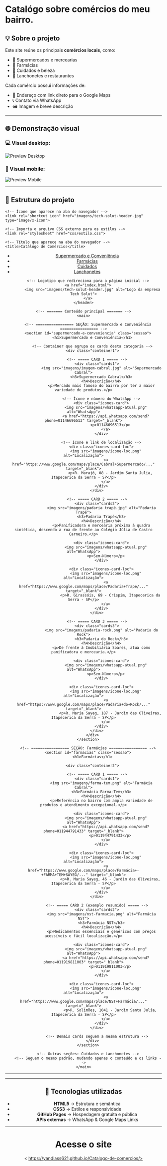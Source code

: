# Catalógo sobre comércios do meu bairro. #
## 💡 Sobre o projeto

Este site reúne os principais **comércios locais**, como:
- 🛒 Supermercados e mercearias  
- 💊 Farmácias  
- 💅 Cuidados e beleza  
- 🍔 Lanchonetes e restaurantes  

Cada comércio possui informações de:
- 📍 Endereço com link direto para o Google Maps  
- 📞 Contato via WhatsApp  
- 🖼️ Imagem e breve descrição  

---

## 🌐 Demonstração visual

### 💻 Visual  desktop:
![Preview Desktop](imagens/ilustração-desktop.png)

### 📱 Visual mobile:
![Preview Mobile](imagens/visual-mobille.png)


---

## 🧱 Estrutura do projeto

<!DOCTYPE html>
<html lang="pt-br"> <!-- Define o idioma da página como português do Brasil -->
<head>
    <meta charset="UTF-8"> <!-- Define o conjunto de caracteres (acentuação e símbolos) -->
    <meta name="viewport" content="width=device-width, initial-scale=1.0"> <!-- Torna o site responsivo em dispositivos móveis -->
    
    <!-- Ícone que aparece na aba do navegador -->
    <link rel="shortcut icon" href="imagens/tech-solut-header.jpg" type="image/x-icon">
    
    <!-- Importa o arquivo CSS externo para os estilos -->
    <link rel="stylesheet" href="css/estilo.css">
    
    <!-- Título que aparece na aba do navegador -->
    <title>Catálogo de Comércios</title>
</head>

<body>
    <!-- ======= Cabeçalho fixo com navegação ======= -->
    <header>
        <!-- Menu de navegação com âncoras que levam às seções da página -->
        <nav>
            <ul>
                <li><a href="#supermercado-e-conveniencia">Supermercado e Conveniência</a></li>
                <li><a href="#farmacias">Farmácias</a></li>
                <li><a href="#cuidados">Cuidados</a></li>
                <li><a href="#lanchonetes">Lanchonetes</a></li>
            </ul>
        </nav>

        <!-- Logotipo que redireciona para a página inicial -->
        <a href="index.html">
            <img src="imagens/tech-solut-header.jpg" alt="Logo da empresa Tech Solut">
        </a>
    </header>

    <!-- ======= Conteúdo principal ======= -->
    <main>

        <!-- ================= SEÇÃO: Supermercado e Conveniência ================= -->
        <section id="supermercado-e-conveniencia" class="sessao">
            <h1>Supermercado e Conveniência</h1>

            <!-- Container que agrupa os cards desta categoria -->
            <div class="conteiner1">

                <!-- ===== CARD 1 ===== -->
                <div class="cards1">
                    <img src="imagens/imagem-cabral.jpg" alt="Supermercado Cabral">
                    <h3>Supermercado Cabral</h3>
                    <h4>Descrição</h4>
                    <p>Mercado mais famoso do bairro por ter a maior variedade de produtos.</p>
                    
                    <!-- Ícone e número do WhatsApp -->
                    <div class="icones-card">
                        <img src="imagens/whatsapp-atual.png" alt="WhatsApp">
                        <a href="https://api.whatsapp.com/send?phone=01146696513" target="_blank">
                            <p>01146696513</p>
                        </a>
                    </div>

                    <!-- Ícone e link de localização -->
                    <div class="icones-card-loc">
                        <img src="imagens/icone-loc.png" alt="Localização">
                        <a href="https://www.google.com/maps/place/Cabral+Supermercado/..." target="_blank">
                            <p>R. Marajó, 08 - Jardim Santa Julia, Itapecerica da Serra - SP</p>
                        </a>
                    </div>
                </div>

                <!-- ===== CARD 2 ===== -->
                <div class="cards2">
                    <img src="imagens/padaria trapé.jpg" alt="Padaria Trapé">
                    <h3>Padaria Trapé</h3>
                    <h4>Descrição</h4>
                    <p>Panificadora e mercearia próxima à quadra sintética, descendo a rua de frente ao Colégio Júlia de Castro Carneiro.</p>
                    
                    <div class="icones-card">
                        <img src="imagens/whatsapp-atual.png" alt="WhatsApp">
                        <p>Sem-Número</p>
                    </div>

                    <div class="icones-card-loc">
                        <img src="imagens/icone-loc.png" alt="Localização">
                        <a href="https://www.google.com/maps/place/Padaria+Trape/..." target="_blank">
                            <p>R. Girassóis, 69 - Crispim, Itapecerica da Serra - SP</p>
                        </a>
                    </div>
                </div>

                <!-- ===== CARD 3 ===== -->
                <div class="cards3">
                    <img src="imagens/padaria-rock.png" alt="Padaria do Rock">
                    <h3>Padaria do Rock</h3>
                    <h4>Descrição</h4>
                    <p>De frente à Imobiliária Soares, atua como panificadora e mercearia.</p>

                    <div class="icones-card">
                        <img src="imagens/whatsapp-atual.png" alt="WhatsApp">
                        <p>Sem-Número</p>
                    </div>

                    <div class="icones-card-loc">
                        <img src="imagens/icone-loc.png" alt="Localização">
                        <a href="https://www.google.com/maps/place/Padaria+do+Rock/..." target="_blank">
                            <p>R. Maria Sayeg, 187 - Jardim das Oliveiras, Itapecerica da Serra - SP</p>
                        </a>
                    </div>
                </div>
            </div>
        </section>

        <!-- ================= SEÇÃO: Farmácias ================= -->
        <section id="farmacias" class="sessao">
            <h1>Farmácias</h1>

            <div class="conteiner2">

                <!-- ===== CARD 1 ===== -->
                <div class="cards1">
                    <img src="imagens/farma-tem.png" alt="Farmácia Cabral">
                    <h3>Farmácia Farma-Tem</h3>
                    <h4>Descrição</h4>
                    <p>Referência no bairro com ampla variedade de produtos e atendimento excepcional.</p>

                    <div class="icones-card">
                        <img src="imagens/whatsapp-atual.png" alt="WhatsApp">
                        <a href="https://api.whatsapp.com/send?phone=011944791433" target="_blank">
                            <p>011944791433</p>
                        </a>
                    </div>

                    <div class="icones-card-loc">
                        <img src="imagens/icone-loc.png" alt="Localização">
                        <a href="https://www.google.com/maps/place/Farmácia+-+FARMA+TEM+SAYEG/..." target="_blank">
                            <p>R. Maria Sayeg, 46 - Jardim das Oliveiras, Itapecerica da Serra - SP</p>
                        </a>
                    </div>
                </div>

                <!-- ===== CARD 2 (exemplo resumido) ===== -->
                <div class="cards2">
                    <img src="imagens/nst-farmacia.png" alt="Farmácia NST">
                    <h3>Farmácia NST</h3>
                    <h4>Descrição</h4>
                    <p>Medicamentos essenciais e genéricos com preços acessíveis e fácil localização.</p>

                    <div class="icones-card">
                        <img src="imagens/whatsapp-atual.png" alt="WhatsApp">
                        <a href="https://api.whatsapp.com/send?phone=011919811003" target="_blank">
                            <p>011919811003</p>
                        </a>
                    </div>

                    <div class="icones-card-loc">
                        <img src="imagens/icone-loc.png" alt="Localização">
                        <a href="https://www.google.com/maps/place/NST+Farmácia/..." target="_blank">
                            <p>R. Solimões, 1041 - Jardim Santa Julia, Itapecerica da Serra - SP</p>
                        </a>
                    </div>
                </div>

                <!-- Demais cards seguem a mesma estrutura -->
            </div>
        </section>

        <!-- Outras seções: Cuidados e Lanchonetes -->
        <!-- Seguem o mesmo padrão, mudando apenas o conteúdo e os links -->
    </main>
</body>
</html>

---


---

## 🧠 Tecnologias utilizadas

- **HTML5** → Estrutura e semântica  
- **CSS3** → Estilos e responsividade  
- **GitHub Pages** → Hospedagem gratuita e pública  
- **APIs externas** → WhatsApp & Google Maps Links  

---

# Acesse o site #

< https://yandiass621.github.io/Catalogo-de-comercios/>
